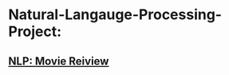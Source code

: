 # Natural-Langauge-Processing-Project: 
## [NLP: Movie Reiview](https://github.com/choinkyo/Natural-Langauge-Processing-Project/blob/master/MovieReview_Natural_Langauge_Processing_(NLP).ipynb)
